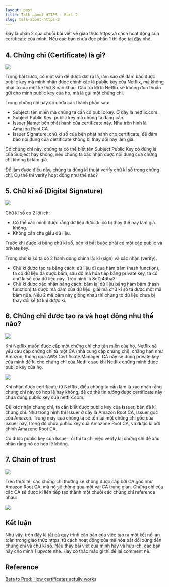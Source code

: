 ```yaml
---
layout: post
title: Talk about HTTPS - Part 2
slug: talk-about-https-2
---
```



Đây là phần 2 của chuỗi bài viết về giao thức https và cách hoạt động của certificate của mình. Nếu các bạn chưa đọc phần 1 thì đọc [tại đây](/talk-about-https-1.html) nhé.

## 4. Chứng chỉ (Certificate) là gì?

![](https://images.viblo.asia/a9b53c53-9a7d-47c4-969b-35c9d1bee58b.png)


Trong bài trước, có một vấn đề được đặt ra là, làm sao để đảm bảo được public key mà mình nhận được chính xác là public key của Netflix, mà không phải là của một kẻ thứ 3 nào khác. Câu trả lời là Netflix sẽ không đơn thuần gửi cho mình public key của họ, mà là gửi một chứng chỉ.

Trong chứng chỉ này có chứa các thành phần sau:

* Subject: tên miền mà chúng ta cần có public key. Ở đây là netflix.com.
* Subject Public Key: public key mà chúng ta đang cần.
* Issuer Name: bên phát hành của certificate này. Như trên hình là Amazon Root CA.
* Issuer Signature: chữ kí số của bên phát hành cho certificate, để đảm bảo nội dung của certificate không bị thay đổi hay làm giả.


Có chứng chỉ này, chúng ta có thể biết tên Subject Public Key có đúng là của Subject hay không, nếu chúng ta xác nhận được nội dung của chứng chỉ không bị làm giả.

Để làm được điều này, chúng ta dùng kĩ thuật verify chữ kí số trong chứng chỉ. Cụ thể thì verify hoạt động như thế nào?


## 5. Chữ kí số (Digital Signature)

![](https://images.viblo.asia/b243b340-df24-44cc-8ebb-102fb87488ee.png)

Chữ kí số có 2 lợi ích:

* Có thể xác minh được rằng dữ liệu được kí có bị thay thế hay làm giả không.
* Không cần che giấu dữ liệu.

Trước khi được kí bằng chữ kí số, bên kí bắt buộc phải có một cặp public và private key.

Trong chữ kí số ta có 2 hành động chính là: kí (sign) và xác nhận (verify).

* Chữ kí được tạo ra bằng cách: dữ liệu đi qua hàm băm (hash function), ta có dữ liệu đã được băm, sau đó mã hóa tiếp bằng private key, ta có chữ kí số của dữ liệu này. Trên hình là 8cf24dba3.
* Chữ kí được xác nhận bằng cách: băm lại dữ liệu bằng hàm băm (hash function) ta được mã băm của dữ liệu, giải mã chữ kí số ta được một mã băm nữa. Nếu 2 mã băm này giống nhau thì chứng tỏ dữ liệu chưa bị thay đổi kể từ khi được kí.

## 6. Chứng chỉ được tạo ra và hoạt động như thế nào?

![](https://images.viblo.asia/2af41054-3b4a-4742-a006-a4b3fb522df0.png)


Khi Netflix muốn được cấp một chứng chỉ cho tên miền của họ, Netflix sẽ yêu cầu cấp chứng chỉ từ một CA (nhà cung cấp chứng chỉ), chẳng hạn như Amazon, thông qua AWS Certificate Manager. CA này sẽ dùng private key của mình để kí cho chứng chỉ của Netflix sau khi Netflix chứng minh được public key của họ.

![](https://images.viblo.asia/5d35c372-a4ce-4367-b7cd-4172c0964ba8.png)


Khi nhận được certificate từ Netflix, điều chúng ta cần làm là xác nhận rằng chứng chỉ này có hợp lệ hay không, để có thể tin tưởng được certificate này chứa đúng public key của netflix.com.

Để xác nhận chứng chỉ, ta cần biết được public key của Issuer, bên đã kí chứng chỉ. Như trong hình thì Issuer ở đây là Amazon Root CA, Issuer gốc của Amazon. Trong máy của chúng ta sẽ tồn tại một chứng chỉ gốc của Issuer này, trong đó chứa public key của Amazone Root CA, và được kí bởi chính Amazone Root CA.

Có được public key của Issuer rồi thì ta chỉ việc verify lại chứng chỉ để xác nhận rằng nó có hợp lệ không.

## 7. Chain of trust

![](https://images.viblo.asia/85e8efec-2a66-4ffe-9395-1a87b8360a78.png)

Trên thực tế, các chứng chỉ thường sẽ không được cấp bởi CA gốc như Amazon Root CA, mà nó sẽ thông qua một vài CA trung gian. Chứng chỉ của các CA sẽ được kí liên tiếp tạo thành một chuỗi các chứng chỉ reference nhau:

![](https://images.viblo.asia/7efc4694-6e8f-474c-8419-99ad61b20227.png)

## Kết luận

Như vậy, trên đây là tất cả quy trình căn bản của việc tạo ra một kết nối an toàn trong giao thức https, từ cách hoạt động của mã hóa bất đối xứng đến chứng chỉ và chữ kí số. Nếu thấy bài viết của mình hay và hữu ích, các bạn hãy cho mình 1 upvote nhé. Hay có thắc mắc gì thì để lại comment nè. 

## Reference

[Beta to Prod: How certificates actully works](https://www.youtube.com/watch?v=4wgl-PoDrJ4&t=298s)